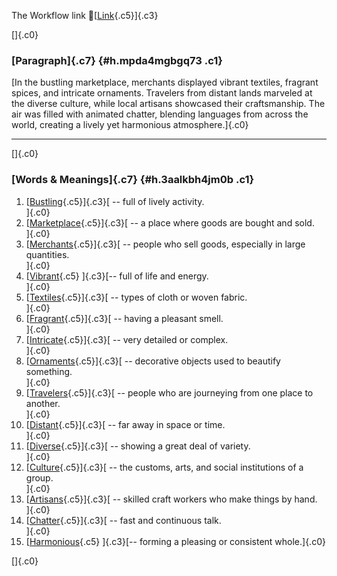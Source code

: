 The Workflow link
👏[[Link](https://www.google.com/url?q=http://www.google.com&sa=D&source=editors&ust=1757762402181132&usg=AOvVaw1EJMliIbu5vUNtlQyQxmVS){.c5}]{.c3}

[]{.c0}

### [Paragraph]{.c7} {#h.mpda4mgbgq73 .c1}

[In the bustling marketplace, merchants displayed vibrant textiles,
fragrant spices, and intricate ornaments. Travelers from distant lands
marveled at the diverse culture, while local artisans showcased their
craftsmanship. The air was filled with animated chatter, blending
languages from across the world, creating a lively yet harmonious
atmosphere.]{.c0}

------------------------------------------------------------------------

[]{.c0}

### [Words & Meanings]{.c7} {#h.3aalkbh4jm0b .c1}

1.  [[Bustling](https://www.google.com/url?q=http://www.google.com&sa=D&source=editors&ust=1757762402181782&usg=AOvVaw078ek7JVwXrl93sPysJegA){.c5}]{.c3}[ --
    full of lively activity.\
    ]{.c0}
2.  [[Marketplace](https://www.google.com/url?q=http://www.google.com&sa=D&source=editors&ust=1757762402181910&usg=AOvVaw2u7ljnzw_GRC6Rln2metEd){.c5}]{.c3}[ --
    a place where goods are bought and sold.\
    ]{.c0}
3.  [[Merchants](https://www.google.com/url?q=http://www.google.com&sa=D&source=editors&ust=1757762402182035&usg=AOvVaw1wFCrm0Cd2CnOYnNr4BfDQ){.c5}]{.c3}[ --
    people who sell goods, especially in large quantities.\
    ]{.c0}
4.  [[Vibrant](https://www.google.com/url?q=http://www.google.com&sa=D&source=editors&ust=1757762402182159&usg=AOvVaw3XJHE21wsJkOJCyGyjIIFk){.c5}
    ]{.c3}[-- full of life and energy.\
    ]{.c0}
5.  [[Textiles](https://www.google.com/url?q=http://www.google.com&sa=D&source=editors&ust=1757762402182254&usg=AOvVaw03Krp67qbZ79H9wRF-Xe9M){.c5}]{.c3}[ --
    types of cloth or woven fabric.\
    ]{.c0}
6.  [[Fragrant](https://www.google.com/url?q=http://www.google.com&sa=D&source=editors&ust=1757762402182355&usg=AOvVaw0J9JFrzHOcxh4BZ9ZMQ5px){.c5}]{.c3}[ --
    having a pleasant smell.\
    ]{.c0}
7.  [[Intricate](https://www.google.com/url?q=http://www.google.com&sa=D&source=editors&ust=1757762402182466&usg=AOvVaw0q64To-Qzaj7BBp4aLJUrM){.c5}]{.c3}[ --
    very detailed or complex.\
    ]{.c0}
8.  [[Ornaments](https://www.google.com/url?q=http://www.google.com&sa=D&source=editors&ust=1757762402182573&usg=AOvVaw1mka1djE222d47n48be29H){.c5}]{.c3}[ --
    decorative objects used to beautify something.\
    ]{.c0}
9.  [[Travelers](https://www.google.com/url?q=http://www.google.com&sa=D&source=editors&ust=1757762402182696&usg=AOvVaw0wYDUHDyp9dmNiIiwnjoZ7){.c5}]{.c3}[ --
    people who are journeying from one place to another.\
    ]{.c0}
10. [[Distant](https://www.google.com/url?q=http://www.google.com&sa=D&source=editors&ust=1757762402182825&usg=AOvVaw1Y4H4JNblnkamEIJT_W8Oq){.c5}]{.c3}[ --
    far away in space or time.\
    ]{.c0}
11. [[Diverse](https://www.google.com/url?q=http://www.google.com&sa=D&source=editors&ust=1757762402182917&usg=AOvVaw35NBNhg-WqxQC_kRo_gIbt){.c5}]{.c3}[ --
    showing a great deal of variety.\
    ]{.c0}
12. [[Culture](https://www.google.com/url?q=http://www.google.com&sa=D&source=editors&ust=1757762402183018&usg=AOvVaw2KdWBnzKnJSslG8kGoEYZ2){.c5}]{.c3}[ --
    the customs, arts, and social institutions of a group.\
    ]{.c0}
13. [[Artisans](https://www.google.com/url?q=http://www.google.com&sa=D&source=editors&ust=1757762402183142&usg=AOvVaw3n5unSyQvvpx9wrBvoKYQC){.c5}]{.c3}[ --
    skilled craft workers who make things by hand.\
    ]{.c0}
14. [[Chatter](https://www.google.com/url?q=http://www.google.com&sa=D&source=editors&ust=1757762402183258&usg=AOvVaw0Qhj7Lkwp5j1Akk3fVswgt){.c5}]{.c3}[ --
    fast and continuous talk.\
    ]{.c0}
15. [[Harmonious](https://www.google.com/url?q=http://www.google.com&sa=D&source=editors&ust=1757762402183354&usg=AOvVaw0Omem40raVIySkmqyn39lv){.c5}
    ]{.c3}[-- forming a pleasing or consistent whole.]{.c0}

[]{.c0}
